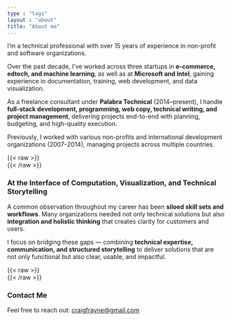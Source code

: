 ```yaml
---
type : "tags"
layout : "about"
title: "About me"
---
```


I’m a technical professional with over 15 years of experience in non-profit and software organizations.

Over the past decade, I’ve worked across three startups in **e-commerce, edtech, and machine learning**, as well as at **Microsoft and Intel**, gaining experience in documentation, training, web development, and data visualization.

As a freelance consultant under **Palabra Technical** (2014–present), I handle **full-stack development, programming, web copy, technical writing, and project management**, delivering projects end-to-end with planning, budgeting, and high-quality execution.

Previously, I worked with various non-profits and international development organizations (2007–2014), managing projects across multiple countries.

{{< raw >}}
<br>
{{< /raw >}}

### At the Interface of Computation, Visualization, and Technical Storytelling

A common observation throughout my career has been **siloed skill sets and workflows**. Many organizations needed not only technical solutions but also **integration and holistic thinking** that creates clarity for customers and users.

I focus on bridging these gaps — combining **technical expertise, communication, and structured storytelling** to deliver solutions that are not only functional but also clear, usable, and impactful.

{{< raw >}}
<br>
{{< /raw >}}

### Contact Me

Feel free to reach out: [craigfrayne@gmail.com](mailto:craigfrayne@gmail.com)
